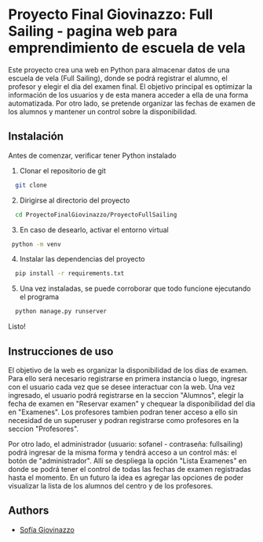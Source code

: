 # Proyecto Final Giovinazzo: Full Sailing - pagina web para emprendimiento de escuela de vela

Este proyecto crea una web en Python para almacenar datos de una escuela de vela (Full Sailing), donde se podrá registrar el alumno, el profesor y elegir el dia del examen final. El objetivo principal es optimizar la información de los usuarios y de esta manera acceder a ella de una forma automatizada. Por otro lado, se pretende organizar las fechas de examen de los alumnos y mantener un control sobre la disponibilidad. 


## Instalación

Antes de comenzar, verificar tener Python instalado

1. Clonar el repositorio de git
```bash
  git clone
```
2. Dirigirse al directorio del proyecto
```bash
  cd ProyectoFinalGiovinazzo/ProyectoFullSailing
```
3. En caso de desearlo, activar el entorno virtual
 ```bash
  python -m venv
```   
4. Instalar las dependencias del proyecto
```bash
  pip install -r requirements.txt
```
5. Una vez instaladas, se puede corroborar que todo funcione ejecutando el programa
```bash
  python manage.py runserver
```
Listo!
## Instrucciones de uso

El objetivo de la web es organizar la disponibilidad de los dias de examen. Para ello será necesario registrarse en primera instancia o luego, ingresar con el usuario cada vez que se desee interactuar con la web. Una vez ingresado, el usuario podrá registrarse en la seccion "Alumnos", elegir la fecha de examen en "Reservar examen" y chequear la disponibilidad del dia en "Examenes". Los profesores tambien podran tener acceso a ello sin necesidad de un superuser y podran registrarse como profesores en la seccion "Profesores".

Por otro lado, el administrador (usuario: sofanel - contraseña: fullsailing) podrá ingresar de la misma forma y tendrá acceso a un control más: el botón de "administrador". Allí se despliega la opción "Lista Examenes" en donde se podrá tener el control de todas las fechas de examen registradas hasta el momento. En un futuro la idea es agregar las opciones de poder visualizar la lista de los alumnos del centro y de los profesores. 


## Authors

- [Sofía Giovinazzo](https://github.com/SofiaGiovinazzo/ProyectoFinalGiovinazzo)


